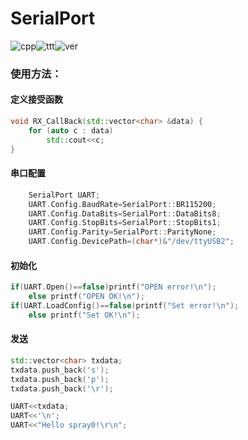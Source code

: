 # SerialPort
![cpp](https://img.shields.io/badge/Use-C++-red)![ttt](https://img.shields.io/badge/OS-Linux-blue)![ver](https://img.shields.io/badge/Verison-1.1-green)



### 使用方法：



#### 定义接受函数

```c++
void RX_CallBack(std::vector<char> &data) {
	for (auto c : data)
		std::cout<<c;
}
```

#### 串口配置

```c++
	SerialPort UART;
	UART.Config.BaudRate=SerialPort::BR115200;
	UART.Config.DataBits=SerialPort::DataBits8;
	UART.Config.StopBits=SerialPort::StopBits1;
	UART.Config.Parity=SerialPort::ParityNone;
	UART.Config.DevicePath=(char*)&"/dev/ttyUSB2";

```

#### 初始化

```c++
if(UART.Open()==false)printf("OPEN error!\n");
	else printf("OPEN OK!\n");
if(UART.LoadConfig()==false)printf("Set error!\n");
	else printf("Set OK!\n");
```

#### 发送

```c++
std::vector<char> txdata;
txdata.push_back('s');
txdata.push_back('p');
txdata.push_back('\r');

UART<<txdata;
UART<<'\n';
UART<<"Hello spray0!\r\n";
```

